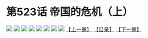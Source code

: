 # 第523话 帝国的危机（上）
![](https://mhpic.xiaomingtaiji.net/comic/D/斗破苍穹拆分版/523话/1.jpg-zymk.middle.webp)
![](https://mhpic.xiaomingtaiji.net/comic/D/斗破苍穹拆分版/523话/2.jpg-zymk.middle.webp)
![](https://mhpic.xiaomingtaiji.net/comic/D/斗破苍穹拆分版/523话/3.jpg-zymk.middle.webp)
![](https://mhpic.xiaomingtaiji.net/comic/D/斗破苍穹拆分版/523话/4.jpg-zymk.middle.webp)
![](https://mhpic.xiaomingtaiji.net/comic/D/斗破苍穹拆分版/523话/5.jpg-zymk.middle.webp)
![](https://mhpic.xiaomingtaiji.net/comic/D/斗破苍穹拆分版/523话/6.jpg-zymk.middle.webp)
![](https://mhpic.xiaomingtaiji.net/comic/D/斗破苍穹拆分版/523话/7.jpg-zymk.middle.webp)
![](https://mhpic.xiaomingtaiji.net/comic/D/斗破苍穹拆分版/523话/8.jpg-zymk.middle.webp)
[【上一章】](./522.md)
[【目录】](./README.md)
[【下一章】](./524.md)
